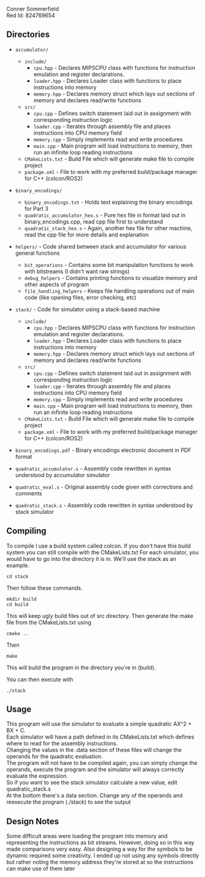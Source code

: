 Conner Sommerfield  
Red Id: 824769654

## Directories ##

- `accumulator/`  
    - `include/`  
        - `cpu.hpp`                     - Declares MIPSCPU class with functions for instruction emulation and register declarations.  
        - `loader.hpp`                  - Declares Loader class with functions to place instructions into memory  
        - `memory.hpp`                  - Declares memory struct which lays out sections of memory and declares read/write functions   
    - `src/`  
        - `cpu.cpp`                     - Defines switch statement laid out in assignment with corresponding instruction logic  
        - `loader.cpp`                  - Iterates through assembly file and places instructions into CPU memory field   
        - `memory.cpp`                  - Simply implements read and write procedures  
        - `main.cpp`                    - Main program will load instructions to memory, then run an infinite loop reading instructions  
    - `CMakeLists.txt`                  - Build File which will generate make file to compile project  
    - `package.xml`                     - File to work with my preferred build/package manager for C++ (colcon/ROS2)  

- `binary_encodings/`  
    - `binary_encodings.txt`            - Holds text explaining the binary encodings for Part 3  
    - `quadratic_accumulator_hex.s`     - Pure hex file in format laid out in binary_encodings.cpp, read cpp file first to understand   
    - `quadratic_stack_hex.s`           - Again, another hex file for other machine, read the cpp file for more details and explanation  

- `helpers/`                            - Code shared between stack and accumulator for various general functions  
    - `bit_operations`                  - Contains some bit manipulation functions to work with bitstreams (I didn't want raw strings)  
    - `debug_helpers`                   - Contains printing functions to visualize memory and other aspects of program  
    - `file_handling_helpers`           - Keeps file handling operations out of main code (like opening files, error checking, etc)  

- `stack/`                              - Code for simulator using a stack-based machine  
    - `include/`  
        - `cpu.hpp`                     - Declares MIPSCPU class with functions for instruction emulation and register declarations.  
        - `loader.hpp`                  - Declares Loader class with functions to place instructions into memory  
        - `memory.hpp`                  - Declares memory struct which lays out sections of memory and declares read/write functions  
    - `src/`  
        - `cpu.cpp`                     - Defines switch statement laid out in assignment with corresponding instruction logic  
        - `loader.cpp`                  - Iterates through assembly file and places instructions into CPU memory field   
        - `memory.cpp`                  - Simply implements read and write procedures  
        - `main.cpp`                    - Main program will load instructions to memory, then run an infinite loop reading instructions  
    - `CMakeLists.txt`                  - Build File which will generate make file to compile project  
    - `package.xml`                     - File to work with my preferred build/package manager for C++ (colcon/ROS2)  

- `binary_encodings.pdf`                - Binary encodings electronic document in PDF format
- `quadratic_accumulator.s`             - Assembly code rewritten in syntax understood by accumulator simulator  
- `quadratic_eval.s`                    - Original assembly code given with corrections and comments  
- `quadratic_stack.s`                   - Assembly code rewritten in syntax understood by stack simulator


## Compiling ##
To compile I use a build system called colcon. If you don't have this build system you can still compile with the CMakeLists.txt
For each simulator, you would have to go into the directory it is in. We'll use the stack as an example. 

    cd stack

Then follow these commands. 

    mkdir build
    cd build
    
This will keep ugly build files out of src directory. Then generate the make file from the CMakeLists.txt using

    cmake ..

Then

    make

This will build the program in the directory you're in (build).

You can then execute with 
 
    ./stack

## Usage ##
This program will use the simulator to evaluate a simple quadratic AX^2 + BX + C.  
Each simulator will have a path defined in its CMakeLists.txt which defines where to read for the assembly instructions.  
Changing the values in the .data section of these files will change the operands for the quadratic evaluation.  
The program will not have to be compiled again, you can simply change the operands, execute the program and the simulator will
always correctly evaluate the expression.   
So if you want to see the stack simulator calculate a new value, edit quadratic_stack.s  
At the bottom there's a data section. Change any of the operands and reexecute the program (./stack) to see the output

## Design Notes ##
Some difficult areas were loading the program into memory and representing the instructions as bit streams. However,
doing so in this way made comparisons very easy. Also designing a way for the symbols to be dynamic required some
creativity. I ended up not using any symbols directly but rather noting the memory address they're stored at so the
instructions can make use of them later
